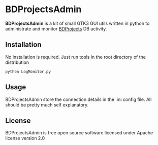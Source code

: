 # BDProjectsAdmin

**BDProjectsAdmin** is a kit of small GTK3 GUI utils written in python to administrate and monitor
 [BDProjects](https://github.com/bond-anton/BDProjects) DB activity.


## Installation

No installation is required. Just run tools in  the root directory of the distribution
```shell
python LogMonitor.py
```

## Usage

BDProjectsAdmin store the connection details in the .ini config file.
All should be pretty much self explanatory.

## License

BDProjectsAdmin is free open source software licensed under Apache license version 2.0
